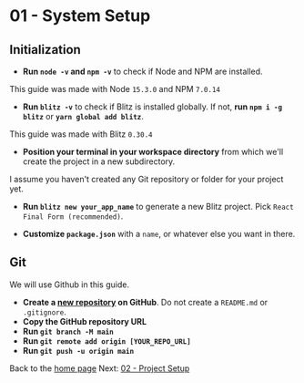 # 01 - System Setup

## Initialization

- **Run `node -v` and `npm -v`** to check if Node and NPM are installed.

This guide was made with Node `15.3.0` and NPM `7.0.14`

- **Run `blitz -v`** to check if Blitz is installed globally. If not, **run `npm i -g blitz`** or **`yarn global add blitz`**.

This guide was made with Blitz `0.30.4`

- **Position your terminal in your workspace directory** from which we'll create the project in a new subdirectory.

I assume you haven't created any Git repository or folder for your project yet.

- **Run `blitz new your_app_name`** to generate a new Blitz project. Pick `React Final Form (recommended)`.

- **Customize `package.json`** with a `name`, or whatever else you want in there.

## Git

We will use Github in this guide.

- **Create a [new repository](https://github.com/new) on GitHub**. Do not create a `README.md` or `.gitignore`.
- **Copy the GitHub repository URL**
- **Run `git branch -M main`**
- **Run `git remote add origin [YOUR_REPO_URL]`**
- **Run `git push -u origin main`**

Back to the [home page](https://github.com/verekia/blitz-app-steps)
Next: [02 - Project Setup](/02-project-setup#readme)

